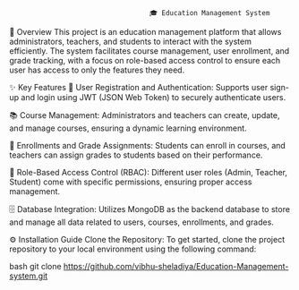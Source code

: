                                        🎓 Education Management System



📘 Overview
This project is an education management platform that allows administrators, teachers, and students to interact with the system efficiently. The system facilitates course management, user enrollment, and grade tracking, with a focus on role-based access control to ensure each user has access to only the features they need.



✨ Key Features
🔐 User Registration and Authentication: Supports user sign-up and login using JWT (JSON Web Token) to securely authenticate users.

📚 Course Management: Administrators and teachers can create, update, and manage courses, ensuring a dynamic learning environment.

📝 Enrollments and Grade Assignments: Students can enroll in courses, and teachers can assign grades to students based on their performance.

👥 Role-Based Access Control (RBAC): Different user roles (Admin, Teacher, Student) come with specific permissions, ensuring proper access management.

🗄️ Database Integration: Utilizes MongoDB as the backend database to store and manage all data related to users, courses, enrollments, and grades.

⚙️ Installation Guide
Clone the Repository:
To get started, clone the project repository to your local environment using the following command:

bash
git clone https://github.com/vibhu-sheladiya/Education-Management-system.git